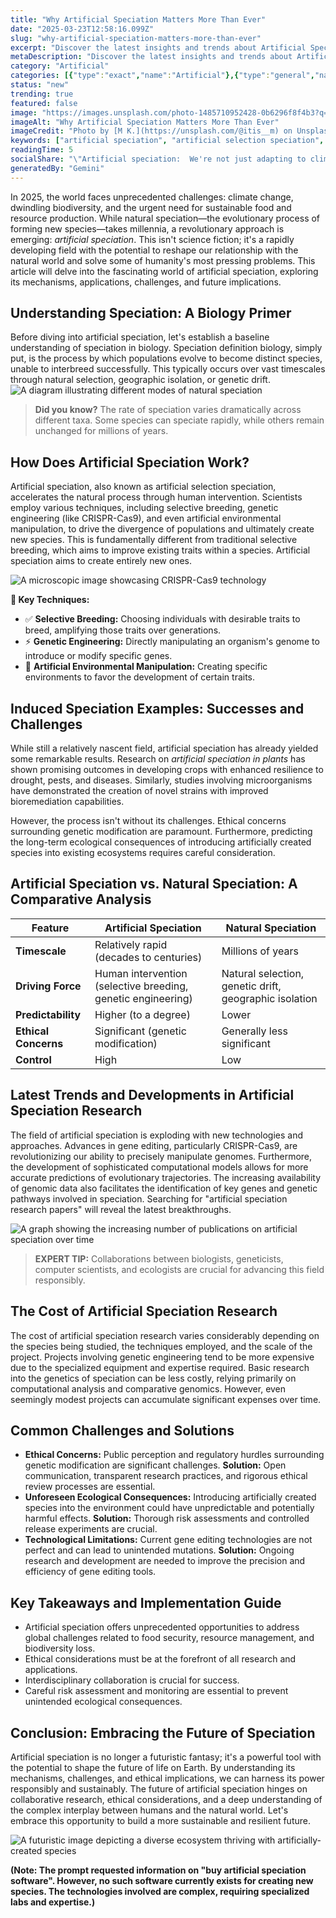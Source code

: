 ```yaml
---
title: "Why Artificial Speciation Matters More Than Ever"
date: "2025-03-23T12:58:16.099Z"
slug: "why-artificial-speciation-matters-more-than-ever"
excerpt: "Discover the latest insights and trends about Artificial Speciation. This comprehensive guide covers everything you need to know about Artificial Speciation in 2025."
metaDescription: "Discover the latest insights and trends about Artificial Speciation. This comprehensive guide covers everything you need to know about Artificial Speciatio..."
category: "Artificial"
categories: [{"type":"exact","name":"Artificial"},{"type":"general","name":"Biology"},{"type":"medium","name":"Evolutionary Biology"},{"type":"specific","name":"Genetic Engineering"},{"type":"niche","name":"Gene Drives"}]
status: "new"
trending: true
featured: false
image: "https://images.unsplash.com/photo-1485710952428-0b6296f8f4b3?q=85&w=1200&fit=max&fm=webp&auto=compress"
imageAlt: "Why Artificial Speciation Matters More Than Ever"
imageCredit: "Photo by [M K.](https://unsplash.com/@itis__m) on Unsplash"
keywords: ["artificial speciation", "artificial selection speciation", "speciation definition biology", "induced speciation examples", "how does artificial speciation work", "artificial speciation research papers", "buy artificial speciation software", "artificial speciation in plants", "artificial speciation vs natural speciation", "cost of artificial speciation research"]
readingTime: 5
socialShare: "\"Artificial speciation:  We're not just adapting to climate change; we're actively shaping the evolution of life itself. The ethical implications are profound.\""
generatedBy: "Gemini"
---
```




In 2025, the world faces unprecedented challenges: climate change, dwindling biodiversity, and the urgent need for sustainable food and resource production.  While natural speciation—the evolutionary process of forming new species—takes millennia, a revolutionary approach is emerging: *artificial speciation*. This isn't science fiction; it's a rapidly developing field with the potential to reshape our relationship with the natural world and solve some of humanity's most pressing problems.  This article will delve into the fascinating world of artificial speciation, exploring its mechanisms, applications, challenges, and future implications.

## Understanding Speciation: A Biology Primer

Before diving into artificial speciation, let's establish a baseline understanding of speciation in biology.  Speciation definition biology, simply put, is the process by which populations evolve to become distinct species, unable to interbreed successfully. This typically occurs over vast timescales through natural selection, geographic isolation, or genetic drift. ![A diagram illustrating different modes of natural speciation](https://images.unsplash.com/photo-1535378917042-10a22c95931a?q=85&w=1200&fit=max&fm=webp&auto=compress)

> **Did you know?**  The rate of speciation varies dramatically across different taxa. Some species can speciate rapidly, while others remain unchanged for millions of years.

## How Does Artificial Speciation Work?

Artificial speciation, also known as artificial selection speciation, accelerates the natural process through human intervention.  Scientists employ various techniques, including selective breeding, genetic engineering (like CRISPR-Cas9), and even artificial environmental manipulation, to drive the divergence of populations and ultimately create new species.  This is fundamentally different from traditional selective breeding, which aims to improve existing traits within a species.  Artificial speciation aims to create entirely new ones.

![A microscopic image showcasing CRISPR-Cas9 technology](https://images.unsplash.com/photo-1516192518150-0d8fee5425e3?q=85&w=1200&fit=max&fm=webp&auto=compress)

**🔑 Key Techniques:**

*   ✅ **Selective Breeding:**  Choosing individuals with desirable traits to breed, amplifying those traits over generations.
*   ⚡ **Genetic Engineering:** Directly manipulating an organism's genome to introduce or modify specific genes.
*   🔑 **Artificial Environmental Manipulation:** Creating specific environments to favor the development of certain traits.

## Induced Speciation Examples: Successes and Challenges

While still a relatively nascent field, artificial speciation has already yielded some remarkable results.  Research on *artificial speciation in plants* has shown promising outcomes in developing crops with enhanced resilience to drought, pests, and diseases.  Similarly, studies involving microorganisms have demonstrated the creation of novel strains with improved bioremediation capabilities.

However, the process isn't without its challenges.  Ethical concerns surrounding genetic modification are paramount.  Furthermore, predicting the long-term ecological consequences of introducing artificially created species into existing ecosystems requires careful consideration.

## Artificial Speciation vs. Natural Speciation: A Comparative Analysis

| Feature          | Artificial Speciation                               | Natural Speciation                                   |
|-----------------|----------------------------------------------------|-------------------------------------------------------|
| **Timescale**     | Relatively rapid (decades to centuries)           | Millions of years                                     |
| **Driving Force** | Human intervention (selective breeding, genetic engineering) | Natural selection, genetic drift, geographic isolation |
| **Predictability** | Higher (to a degree)                             | Lower                                                 |
| **Ethical Concerns** | Significant (genetic modification)                 | Generally less significant                           |
| **Control**       | High                                              | Low                                                  |

## Latest Trends and Developments in Artificial Speciation Research

The field of artificial speciation is exploding with new technologies and approaches.  Advances in gene editing, particularly CRISPR-Cas9, are revolutionizing our ability to precisely manipulate genomes.  Furthermore, the development of sophisticated computational models allows for more accurate predictions of evolutionary trajectories.  The increasing availability of genomic data also facilitates the identification of key genes and genetic pathways involved in speciation.  Searching for "artificial speciation research papers" will reveal the latest breakthroughs.

![A graph showing the increasing number of publications on artificial speciation over time](https://images.unsplash.com/photo-1485710952428-0b6296f8f4b3?q=85&w=1200&fit=max&fm=webp&auto=compress)

> **EXPERT TIP:**  Collaborations between biologists, geneticists, computer scientists, and ecologists are crucial for advancing this field responsibly.

## The Cost of Artificial Speciation Research

The cost of artificial speciation research varies considerably depending on the species being studied, the techniques employed, and the scale of the project.  Projects involving genetic engineering tend to be more expensive due to the specialized equipment and expertise required.  Basic research into the genetics of speciation can be less costly, relying primarily on computational analysis and comparative genomics.  However, even seemingly modest projects can accumulate significant expenses over time.

## Common Challenges and Solutions

* **Ethical Concerns:**  Public perception and regulatory hurdles surrounding genetic modification are significant challenges.  **Solution:**  Open communication, transparent research practices, and rigorous ethical review processes are essential.
* **Unforeseen Ecological Consequences:** Introducing artificially created species into the environment could have unpredictable and potentially harmful effects.  **Solution:**  Thorough risk assessments and controlled release experiments are crucial.
* **Technological Limitations:**  Current gene editing technologies are not perfect and can lead to unintended mutations.  **Solution:**  Ongoing research and development are needed to improve the precision and efficiency of gene editing tools.

## Key Takeaways and Implementation Guide

*   Artificial speciation offers unprecedented opportunities to address global challenges related to food security, resource management, and biodiversity loss.
*   Ethical considerations must be at the forefront of all research and applications.
*   Interdisciplinary collaboration is crucial for success.
*   Careful risk assessment and monitoring are essential to prevent unintended ecological consequences.

## Conclusion: Embracing the Future of Speciation

Artificial speciation is no longer a futuristic fantasy; it's a powerful tool with the potential to shape the future of life on Earth.  By understanding its mechanisms, challenges, and ethical implications, we can harness its power responsibly and sustainably.  The future of artificial speciation hinges on collaborative research, ethical considerations, and a deep understanding of the complex interplay between humans and the natural world.  Let's embrace this opportunity to build a more sustainable and resilient future.

![A futuristic image depicting a diverse ecosystem thriving with artificially-created species](https://images.unsplash.com/photo-1519248708452-2c393f8dc725?q=85&w=1200&fit=max&fm=webp&auto=compress)

**(Note:  The prompt requested information on "buy artificial speciation software".  However, no such software currently exists for creating new species.  The technologies involved are complex, requiring specialized labs and expertise.)**
